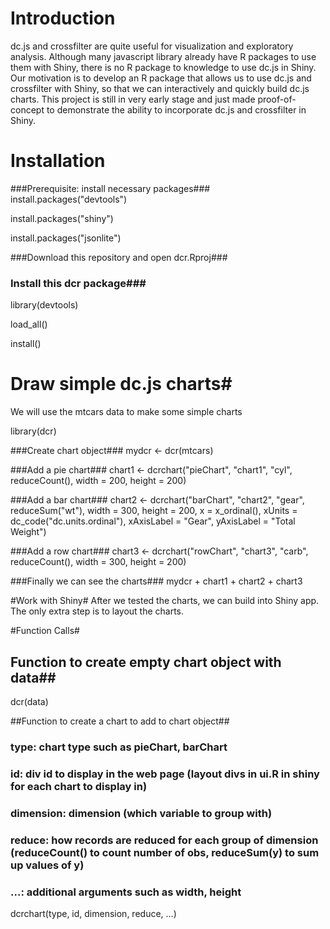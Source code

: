 # Introduction #
dc.js and crossfilter are quite useful for visualization and exploratory analysis. Although many javascript library already have R packages to use them with Shiny, there is no R package to knowledge to use dc.js in Shiny. Our motivation is to develop an R package that allows us to use dc.js and crossfilter with Shiny, so that we can interactively and quickly build dc.js charts. This project is still in very early stage and just made proof-of-concept to demonstrate the ability to incorporate dc.js and crossfilter in Shiny.

# Installation #
###Prerequisite: install necessary packages###
install.packages("devtools")

install.packages("shiny")

install.packages("jsonlite")

###Download this repository and open dcr.Rproj###
### Install this dcr package###
library(devtools)

load_all()

install()

# Draw simple dc.js charts#
We will use the mtcars data to make some simple charts

library(dcr)

###Create chart object###
mydcr <- dcr(mtcars)

###Add a pie chart###
chart1 <- dcrchart("pieChart", "chart1", "cyl", reduceCount(), width = 200, height = 200)

###Add a bar chart###
chart2 <- dcrchart("barChart", "chart2", "gear", reduceSum("wt"), 
                   width = 300, height = 200, x = x_ordinal(), xUnits = dc_code("dc.units.ordinal"),
                   xAxisLabel = "Gear", yAxisLabel = "Total Weight")

###Add a row chart###
chart3 <- dcrchart("rowChart", "chart3", "carb", reduceCount(), width = 300, height = 200)

###Finally we can see the charts###
mydcr + chart1 + chart2 + chart3

#Work with Shiny#
After we tested the charts, we can build into Shiny app. The only extra step is to layout the charts.

#Function Calls#
## Function to create empty chart object with data##
dcr(data)

##Function to create a chart to add to chart object##
### type: chart type such as pieChart, barChart
### id: div id to display in the web page (layout divs in ui.R in shiny for each chart to display in)
### dimension: dimension (which variable to group with)
### reduce: how records are reduced for each group of dimension (reduceCount() to count number of obs, reduceSum(y) to sum up values of y)
### ...: additional arguments such as width, height 
dcrchart(type, id, dimension, reduce, ...)
